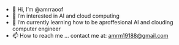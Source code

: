 - 👋 Hi, I’m @amrraoof
- 👀 I’m interested in AI and cloud computing
- 🌱 I’m currently learning how to be aproffesional AI and clouding computer engineer
- 📫 How to reach me ...
contact me at: amrm19188@gmail.com
<!---
amrraoof/amrraoof is a ✨ special ✨ repository because its `README.md` (this file) appears on your GitHub profile.
You can click the Preview link to take a look at your changes.
--->
